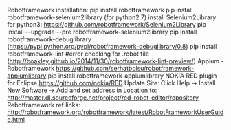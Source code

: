 Robotframework installation:
pip install robotframework
pip install robotframework-selenium2library (for python2.7)
install Selenium2Library for python3:
https://github.com/robotframework/Selenium2Library
pip install --upgrade --pre robotframework-selenium2library
pip install robotframework-debuglibrary (https://pypi.python.org/pypi/robotframework-debuglibrary/0.8)
pip install robotframework-lint #error checking for .robot file (http://boakley.github.io/2014/11/30/robotframework-lint-preview/)
Appium - Robotframework
https://github.com/serhatbolsu/robotframework-appiumlibrary
pip install robotframework-appiumlibrary
NOKIA RED plugin for Eclipse
https://github.com/nokia/RED
Update Site: Click Help -> Install New Software -> Add and set address in Location to: http://master.dl.sourceforge.net/project/red-robot-editor/repository
Rebotframework ref links:
http://robotframework.org/robotframework/latest/RobotFrameworkUserGuide.html
